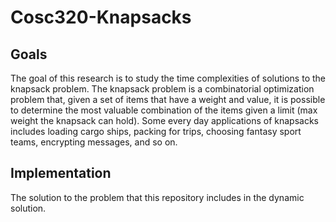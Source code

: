 # Cosc320-Knapsacks
## Goals
The goal of this research is to study the time complexities of solutions to the knapsack problem. The knapsack problem is a combinatorial optimization problem that, given a set of items that have a weight and value, it is possible to determine the most valuable combination of the items given a limit (max weight the knapsack can hold). Some every day applications of knapsacks includes loading cargo ships, packing for trips, choosing fantasy sport teams, encrypting messages, and so on.

## Implementation
The solution to the problem that this repository includes in the dynamic solution.
